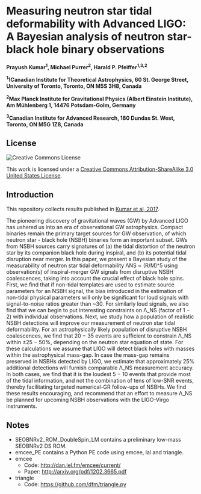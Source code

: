 # Measuring neutron star tidal deformability with Advanced LIGO: A Bayesian analysis of neutron star-black hole binary observations

**Prayush Kumar<sup>1</sup>, Michael Purrer<sup>2</sup>, Harald P. Pfeiffer<sup>1,3,2</sup>**

**<sup>1</sup>1Canadian Institute for Theoretical Astrophysics, 60 St. George Street, University of Toronto, Toronto, ON M5S 3H8, Canada**

**<sup>2</sup>Max Planck Institute for Gravitational Physics (Albert Einstein Institute), Am Mühlenberg 1, 14476 Potsdam-Golm, Germany**

**<sup>3</sup>Canadian Institute for Advanced Research, 180 Dundas St. West, Toronto, ON M5G 1Z8, Canada**


## License

![Creative Commons License](https://i.creativecommons.org/l/by-sa/3.0/us/88x31.png "Creative Commons License")

This work is licensed under a [Creative Commons Attribution-ShareAlike 3.0 United States License](http://creativecommons.org/licenses/by-sa/3.0/us/).


## Introduction

This repository collects results published in [Kumar et al, 2017](https://journals.aps.org/prd/abstract/10.1103/PhysRevD.95.044039).


The pioneering discovery of gravitational waves (GW) by Advanced LIGO has ushered us into an
era of observational GW astrophysics. Compact binaries remain the primary target sources for GW
observation, of which neutron star - black hole (NSBH) binaries form an important subset. GWs
from NSBH sources carry signatures of (a) the tidal distortion of the neutron star by its companion
black hole during inspiral, and (b) its potential tidal disruption near merger. In this paper, we
present a Bayesian study of the measurability of neutron star tidal deformability ΛNS ∝ (R/M)^5
using observation(s) of inspiral-merger GW signals from disruptive NSBH coalescences, taking into
account the crucial effect of black hole spins. First, we find that if non-tidal templates are used to
estimate source parameters for an NSBH signal, the bias introduced in the estimation of non-tidal
physical parameters will only be significant for loud signals with signal-to-noise ratios greater than
~30. For similarly loud signals, we also find that we can begin to put interesting constraints on Λ_NS
(factor of 1 − 2) with individual observations. Next, we study how a population of realistic NSBH
detections will improve our measurement of neutron star tidal deformability. For an astrophysically
likely population of disruptive NSBH coalescences, we find that 20 − 35 events are sufficient to
constrain Λ_NS within ±25 − 50%, depending on the neutron star equation of state. For these
calculations we assume that LIGO will detect black holes with masses within the astrophysical
mass-gap. In case the mass-gap remains preserved in NSBHs detected by LIGO, we estimate that
approximately 25% additional detections will furnish comparable Λ_NS measurement accuracy. In
both cases, we find that it is the loudest 5 − 10 events that provide most of the tidal information,
and not the combination of tens of low-SNR events, thereby facilitating targeted numerical-GR
follow-ups of NSBHs. We find these results encouraging, and recommend that an effort to measure
Λ_NS be planned for upcoming NSBH observations with the LIGO-Virgo instruments.

## Notes

 * SEOBNRv2_ROM_DoubleSpin_LM contains a preliminary low-mass SEOBNRv2 DS ROM.
 * emcee_PE contains a Python PE code using emcee, lal and triangle.
 * emcee 
	  * Code: 	http://dan.iel.fm/emcee/current/ 
	  * Paper: 	http://arxiv.org/pdf/1202.3665.pdf
 * triangle
    * Code: 	https://github.com/dfm/triangle.py
